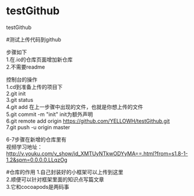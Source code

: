 # testGithub
testGithub

#测试上传代码到github

步骤如下</br>
1.在.io的仓库页面增加新仓库</br>
2.不需要readme</br>

控制台的操作</br>
1.cd到准备上传的项目下</br>
2.git init</br>
3.git status</br>
4.git add 在上一步骤中出现的文件，也就是你想上传的文件</br>
5.git commit -m "init" init为额外声明</br>
6.git remote add origin https://github.com/YELLOWH/testGithub.git</br>
7.git push -u origin master</br>

6-7步骤在新增的仓库里有</br>
视频学习地址：http://v.youku.com/v_show/id_XMTUyNTkwODYyMA==.html?from=s1.8-1-1.2&spm=0.0.0.0.LLqzOg</br>

#仓库的作用
1.自己封装好的小框架可以上传到这里</br>
2.顺便可以针对框架里面的知识点写篇文章</br>
3.它和cocoapods是两码事</br>

